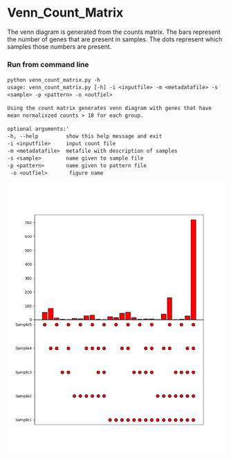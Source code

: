 # Venn_Count_Matrix
The venn diagram is generated from the counts matrix.
The bars represent the number of genes that are present in samples.
The dots represent which samples those numbers are present.

### Run from command line
`python venn_count_matrix.py -h`  
`usage: venn_count_matrix.py [-h] -i <inputfile> -m <metadatafile> -s <sample> -p <pattern> -o <outfiel>`  

`Using the count matrix generates venn diagram with genes that have mean normalixzed counts > 10 for each group.`  

`optional arguments:'`   
 ` -h, --help         show this help message and exit `     
 ` -i <inputfile>     input count file    `   
 ` -m <metadatafile>  metafile with description of samples   `  
 ` -s <sample>        name given to sample file    `  
 ` -p <pattern>       name given to pattern file   `     
 ` -o <outfiel>       figure name`             
  

![Figure](https://github.com/sue02/Venn_Count_Matrix/blob/master/figure.png)
